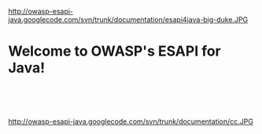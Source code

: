 http://owasp-esapi-java.googlecode.com/svn/trunk/documentation/esapi4java-big-duke.JPG

# Welcome to OWASP's ESAPI for Java! #
<br><br><br>

<a href='http://owasp-esapi-java.googlecode.com/svn/trunk/documentation/cc.JPG'>http://owasp-esapi-java.googlecode.com/svn/trunk/documentation/cc.JPG</a>